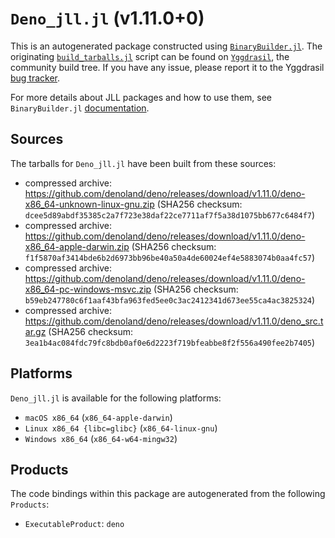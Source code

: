 # `Deno_jll.jl` (v1.11.0+0)

This is an autogenerated package constructed using [`BinaryBuilder.jl`](https://github.com/JuliaPackaging/BinaryBuilder.jl). The originating [`build_tarballs.jl`](https://github.com/JuliaPackaging/Yggdrasil/blob/ae7b25f28d2da31d66991961a8b35297ae06ce7f/D/Deno/build_tarballs.jl) script can be found on [`Yggdrasil`](https://github.com/JuliaPackaging/Yggdrasil/), the community build tree.  If you have any issue, please report it to the Yggdrasil [bug tracker](https://github.com/JuliaPackaging/Yggdrasil/issues).

For more details about JLL packages and how to use them, see `BinaryBuilder.jl` [documentation](https://juliapackaging.github.io/BinaryBuilder.jl/dev/jll/).

## Sources

The tarballs for `Deno_jll.jl` have been built from these sources:

* compressed archive: https://github.com/denoland/deno/releases/download/v1.11.0/deno-x86_64-unknown-linux-gnu.zip (SHA256 checksum: `dcee5d89abdf35385c2a7f723e38daf22ce7711af7f5a38d1075bb677c6484f7`)
* compressed archive: https://github.com/denoland/deno/releases/download/v1.11.0/deno-x86_64-apple-darwin.zip (SHA256 checksum: `f1f5870af3414bde6b2d6973bb96be40a50a4de60024ef4e5883074b0aa4fc57`)
* compressed archive: https://github.com/denoland/deno/releases/download/v1.11.0/deno-x86_64-pc-windows-msvc.zip (SHA256 checksum: `b59eb247780c6f1aaf43bfa963fed5ee0c3ac2412341d673ee55ca4ac3825324`)
* compressed archive: https://github.com/denoland/deno/releases/download/v1.11.0/deno_src.tar.gz (SHA256 checksum: `3ea1b4ac084fdc79fc8bdb0af0e6d2223f719bfeabbe8f2f556a490fee2b7405`)

## Platforms

`Deno_jll.jl` is available for the following platforms:

* `macOS x86_64` (`x86_64-apple-darwin`)
* `Linux x86_64 {libc=glibc}` (`x86_64-linux-gnu`)
* `Windows x86_64` (`x86_64-w64-mingw32`)

## Products

The code bindings within this package are autogenerated from the following `Products`:

* `ExecutableProduct`: `deno`
